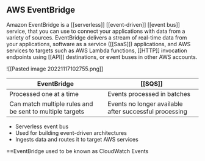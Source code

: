 ## AWS EventBridge

Amazon EventBridge is a [[serverless]] [[event-driven]] [[event bus]] service, that you can use to connect your applications with data from a variety of sources. EventBridge delivers a stream of real-time data from your applications, software as a service ([[SaaS]]) applications, and AWS services to targets such as AWS Lambda functions, [[HTTP]] invocation endpoints using [[API]] destinations, or event buses in other AWS accounts.

![[Pasted image 20221117102755.png]]

| EventBridge | [[SQS]] |
| ------------ | ---- |
| Processed one at a time | Events processed in batches |
| Can match multiple rules and be sent to  multiple targets | Events no longer available after successful processing |

*   Serverless event bus  
*   Used for building event-driven architectures  
*   Ingests data and routes it to target AWS services

==EventBridge used to be known as CloudWatch Events